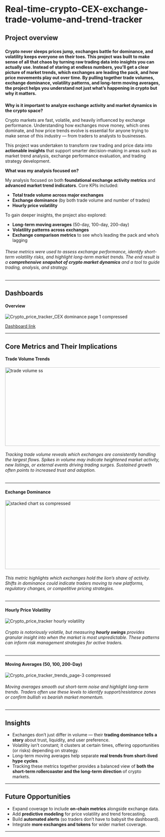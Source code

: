 # Real-time-crypto-CEX-exchange-trade-volume-and-trend-tracker

## Project overview
###
**Crypto never sleeps prices jump, exchanges battle for dominance, and volatility keeps everyone on their toes. This project was built to make sense of all that chaos by turning raw trading data into insights you can actually use. Instead of staring at endless numbers, you’ll get a clear picture of market trends, which exchanges are leading the pack, and how price movements play out over time. By pulling together trade volumes, exchange dominance, volatility patterns, and long-term moving averages, the project helps you understand not just what’s happening in crypto but why it matters.**

###  
**Why is it important to analyze exchange activity and market dynamics in the crypto space?**  

Crypto markets are fast, volatile, and heavily influenced by exchange performance. Understanding how exchanges move money, which ones dominate, and how price trends evolve is essential for anyone trying to make sense of this industry — from traders to analysts to businesses.  

This project was undertaken to transform raw trading and price data into **actionable insights** that support smarter decision-making in areas such as market trend analysis, exchange performance evaluation, and trading strategy development.  

**What was my analysis focused on?**  

My analysis focused on both **foundational exchange activity metrics** and **advanced market trend indicators**. Core KPIs included:  

* **Total trade volume across major exchanges**  
* **Exchange dominance** (by both trade volume and number of trades)  
* **Hourly price volatility**  

To gain deeper insights, the project also explored:  

* **Long-term moving averages** (50-day, 100-day, 200-day)  
* **Volatility patterns across exchanges**  
* **Exchange comparison metrics** to see who’s leading the pack and who’s lagging  

###### These metrics were used to assess exchange performance, identify short-term volatility risks, and highlight long-term market trends. The end result is a **comprehensive snapshot of crypto market dynamics** and a tool to guide trading, analysis, and strategy.  

---

## Dashboards  

#### Overview  

![Crypto_price_tracker_CEX dominance page 1 compressed](https://github.com/user-attachments/assets/6a0b8ad0-3bfa-40a1-baa1-7cfa411a2eb1)


[Dashboard link](https://lookerstudio.google.com/u/0/reporting/063f5e7d-05ef-4158-9bbc-424027dafb03/page/eRFUF)  

---


## Core Metrics and Their Implications  

#### Trade Volume Trends  

<img width="1087" height="255" alt="trade volume ss" src="https://github.com/user-attachments/assets/d78d21da-a180-4215-ab97-a8ed58b23a8b" />


###### Tracking trade volume reveals which exchanges are consistently handling the largest flows. Spikes in volume may indicate heightened market activity, new listings, or external events driving trading surges. Sustained growth often points to increased trust and adoption.  

---

#### Exchange Dominance  

<img width="1083" height="224" alt="stacked chart ss compressed" src="https://github.com/user-attachments/assets/fe89d0d0-aedd-42ca-9f45-7f861b7b5fb7" />



###### This metric highlights which exchanges hold the lion’s share of activity. Shifts in dominance could indicate traders moving to new platforms, regulatory changes, or competitive pricing strategies.  

---

#### Hourly Price Volatility  

![Crypto_price_tracker hourly volatility](https://github.com/user-attachments/assets/7fdcccf7-3533-4cac-87d0-9db17cdd64a3)


###### Crypto is notoriously volatile, but measuring **hourly swings** provides granular insight into when the market is most unpredictable. These patterns can inform risk management strategies for active traders.  

---

#### Moving Averages (50, 100, 200-Day)  

![Crypto_price_tracker_trends_page-3 compressed](https://github.com/user-attachments/assets/4a2b97e2-b101-4305-94f8-318476511943)


###### Moving averages smooth out short-term noise and highlight long-term trends. Traders often use these levels to identify support/resistance zones or confirm bullish vs bearish market momentum.  

---

## Insights  

- Exchanges don’t just differ in volume — their **trading dominance tells a story** about trust, liquidity, and user preference.  
- Volatility isn’t constant; it clusters at certain times, offering opportunities (or risks) depending on strategy.  
- Long-term moving averages help separate **real trends from short-lived hype cycles**.  
- Tracking these metrics together provides a balanced view of **both the short-term rollercoaster and the long-term direction** of crypto markets.  

---

## Future Opportunities  

- Expand coverage to include **on-chain metrics** alongside exchange data.  
- Add **predictive modeling** for price volatility and trend forecasting.  
- Build **automated alerts** (so traders don’t have to babysit the dashboard).  
- Integrate **more exchanges and tokens** for wider market coverage.  

---




